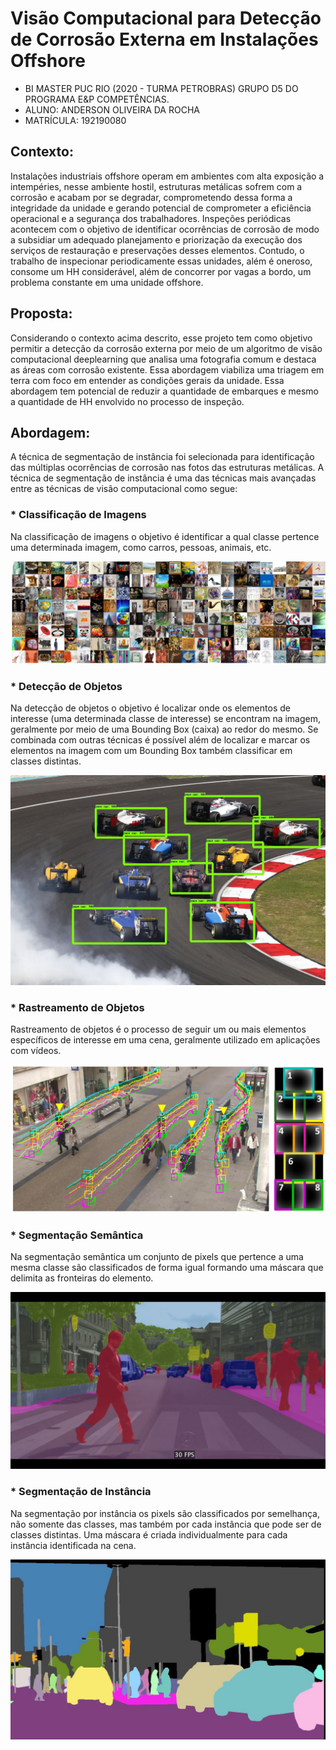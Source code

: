 # Visão Computacional para Detecção de Corrosão Externa em Instalações Offshore

* BI MASTER PUC RIO (2020 - TURMA PETROBRAS) GRUPO D5 DO PROGRAMA E&P COMPETÊNCIAS.
* ALUNO: ANDERSON OLIVEIRA DA ROCHA
* MATRÍCULA: 192190080

## Contexto: 

Instalações industriais offshore operam em ambientes com alta exposição a intempéries, nesse ambiente hostil, estruturas metálicas sofrem com a corrosão e acabam por se degradar, comprometendo dessa forma a integridade da unidade e gerando potencial de comprometer a eficiência operacional e a segurança dos trabalhadores. Inspeções periódicas acontecem com o objetivo de identificar ocorrências de corrosão de modo a subsidiar um adequado planejamento e priorização da execução dos serviços de restauração e preservações desses elementos. Contudo, o trabalho de inspecionar periodicamente essas unidades, além é oneroso, consome um HH considerável, além de concorrer por vagas a bordo, um problema constante em uma unidade offshore.

## Proposta:

Considerando o contexto acima descrito, esse projeto tem como objetivo permitir a detecção da corrosão externa por meio de um algoritmo de visão computacional deeplearning que analisa uma fotografia comum e destaca as áreas com corrosão existente. Essa abordagem viabiliza uma triagem em terra com foco em entender as condições gerais da unidade. Essa abordagem tem potencial de reduzir a quantidade de embarques e mesmo a quantidade de HH envolvido no processo de inspeção.

## Abordagem:

A técnica de segmentação de instância foi selecionada para identificação das múltiplas ocorrências de corrosão nas fotos das estruturas metálicas. A técnica de segmentação de instância é uma das técnicas mais avançadas entre as técnicas de visão computacional como segue:

### * Classificação de Imagens

Na classificação de imagens o objetivo é identificar a qual classe pertence uma determinada imagem, como carros, pessoas, animais, etc.

![Screenshot](IMAGES/ImgClassification.jpeg)

### * Detecção de Objetos

Na detecção de objetos o objetivo é localizar onde os elementos de interesse (uma determinada classe de interesse) se encontram na imagem, geralmente por meio de uma Bounding Box (caixa) ao redor do mesmo. Se combinada com outras técnicas é possível além de localizar e marcar os elementos na imagem com um Bounding Box também classificar em classes distintas.

![Screenshot](IMAGES/ObjDetection.jpeg)

### * Rastreamento de Objetos

Rastreamento de objetos é o processo de seguir um ou mais elementos específicos de interesse em uma cena, geralmente utilizado em aplicações com vídeos.

![Screenshot](IMAGES/ObjTracking.jpeg)

### * Segmentação Semântica

Na segmentação semântica um conjunto de pixels que pertence a uma mesma classe são classificados de forma igual formando uma máscara que delimita as fronteiras do elemento.

![Screenshot](IMAGES/SemanticSegm.jpeg)

### * Segmentação de Instância

Na segmentação por instância os pixels são classificados por semelhança, não somente das classes, mas também por cada instância que pode ser de classes distintas. Uma máscara é criada individualmente para cada instância identificada na cena.

![Screenshot](IMAGES/InstanceSegm.jpeg)

